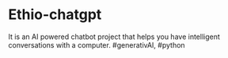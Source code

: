 # Ethio-chatgpt
It is an AI powered chatbot project that helps you have intelligent conversations with a computer. #generativAI, #python

